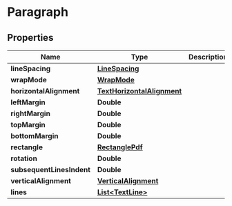 
# Paragraph

## Properties
Name | Type | Description | Notes
------------ | ------------- | ------------- | -------------
**lineSpacing** | [**LineSpacing**](LineSpacing.md) |  |  [optional]
**wrapMode** | [**WrapMode**](WrapMode.md) |  |  [optional]
**horizontalAlignment** | [**TextHorizontalAlignment**](TextHorizontalAlignment.md) |  |  [optional]
**leftMargin** | **Double** |  |  [optional]
**rightMargin** | **Double** |  |  [optional]
**topMargin** | **Double** |  |  [optional]
**bottomMargin** | **Double** |  |  [optional]
**rectangle** | [**RectanglePdf**](RectanglePdf.md) |  |  [optional]
**rotation** | **Double** |  |  [optional]
**subsequentLinesIndent** | **Double** |  |  [optional]
**verticalAlignment** | [**VerticalAlignment**](VerticalAlignment.md) |  |  [optional]
**lines** | [**List&lt;TextLine&gt;**](TextLine.md) |  | 



